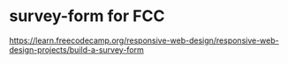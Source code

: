 # survey-form for FCC
https://learn.freecodecamp.org/responsive-web-design/responsive-web-design-projects/build-a-survey-form
